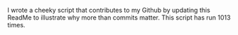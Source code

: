 I wrote a cheeky script that contributes to my Github by updating this ReadMe to illustrate why more than commits matter. This script has run 1013 times.